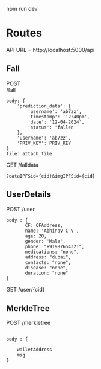 npm run dev

# Routes

API URL = http://localhost:5000/api

## Fall
POST    
/fall   
```
body: {
    'prediction_data': {
        'username': 'ab7zz',
        'timestamp': '12:40pm',
        'date': '12-04-2024',
        'status': 'fallen'
    },
    'username': 'ab7zz',
    'PRIV_KEY': PRIV_KEY
}
file: attach_file
```

GET
/falldata
```
?dataIPFSid={cid}&imgIPFSid={cid}
```

## UserDetails
POST
/user
```
body : {
       CF: CFAddress,
       name: 'Abhinav C V',
       age: 20,
       gender: 'Male',
       phone: "+91987654321",
       medications: "none",
       address: "dubai",
       contacts: "none",
       disease: "none",
       duration: "none"
}
```

GET 
/user/{cid}

## MerkleTree
POST
/merkletree
```

body : {
    
    walletAddress 
    msg 
}
```

